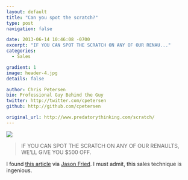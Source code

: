 ```yaml
---
layout: default
title: "Can you spot the scratch?"
type: post
navigation: false

date: 2013-06-14 10:46:08 -0700
excerpt: "IF YOU CAN SPOT THE SCRATCH ON ANY OF OUR RENAU..."
categories:
  - Sales

gradient: 1
image: header-4.jpg
details: false

author: Chris Petersen
bio: Professional Guy Behind the Guy
twitter: http://twitter.com/cpetersen
github: http://github.com/cpetersen

original_url: http://www.predatorythinking.com/scratch/
---
```



  ![](/attachments/7f6cc6650bd5a9bba5b230ab6aede216/image.png) 

 > 
 > 
 > 
 > IF YOU CAN SPOT THE SCRATCH ON ANY OF OUR RENAULTS, WE’LL GIVE YOU $500 OFF.

 I found  [this article](http://www.predatorythinking.com/scratch/)  via  [Jason Fried](https://twitter.com/jasonfried/status/345571220156198913). I must admit, this sales technique is ingenious. 
